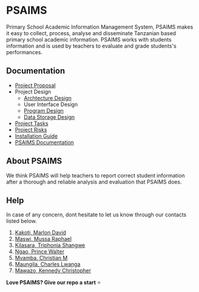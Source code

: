 # PSAIMS
Primary School Academic Information Management System, PSAIMS makes it easy to collect, process, analyse and disseminate Tanzanian based primary school academic information. PSAIMS works with students information and is used by teachers to evaluate and grade students's performances.

## Documentation
- [Project Proposal](proposal.md)
- Project Design
  - [Archtecture Design](Designs/Architecture_Design/index.md)
  - User Interface Design
  - [Program Design](Designs/Program_Design/Program_Design.md)
  - [Data Storage Design](Designs/Database_Design/database_design.md)
- [Project Tasks](Tasks/tasks.md)
- [Project Risks](Risks/index.md)
- [Installation Guide](https://github.com/mrblack360/PSAIMS)
- [PSAIMS Documentation](https://github.com/mrblack360/PSAIMS)

## About PSAIMS
We think PSAIMS will help teachers to report correct student information after a thorough and reliable analysis and evaluation that PSAIMS does.

## Help
In case of any concern, dont hesitate to let us know through our contacts listed below.
1. [Kakoti, Marlon David](mailto:marlon24david@gmail.com?subject=PSAIMS-Help)
2. [Maswi, Mussa Raphael](https://twitter.com/maswimrt)
3. [Kilasara, Triphonia Shangwe](mailto:shangwe98@gmail.com?subject=PSAIMS-Help)
4. [Ngao, Prince Walter](mailto:prync99@gmail.com?subject=PSAIMS-Help)
5. [Mvamba, Christian M](mailto:mvamba.christian@gmail.com?subject=PSAIMS-Help)
6. [Maungila, Charles Lwanga](mailto:clwanga1095@gmail.com?subject=PSAIMS-Help)
7. [Mawazo, Kennedy Christopher](mailto:christopherkennedy459@gmail.com?subject=PSAIMS-Help)

**Love PSAIMS? Give our repo a start** :star:
